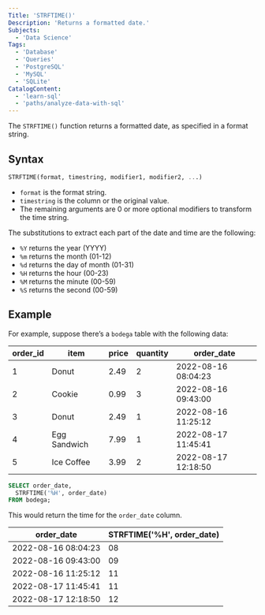 ```yaml
---
Title: 'STRFTIME()'
Description: 'Returns a formatted date.'
Subjects:
  - 'Data Science'
Tags:
  - 'Database'
  - 'Queries'
  - 'PostgreSQL'
  - 'MySQL'
  - 'SQLite'
CatalogContent:
  - 'learn-sql'
  - 'paths/analyze-data-with-sql'
---
```


The `STRFTIME()` function returns a formatted date, as specified in a format string.

## Syntax

```sql
STRFTIME(format, timestring, modifier1, modifier2, ...)
```

- `format` is the format string.
- `timestring` is the column or the original value.
- The remaining arguments are 0 or more optional modifiers to transform the time string.

The substitutions to extract each part of the date and time are the following:

- `%Y` returns the year (YYYY)
- `%m` returns the month (01-12)
- `%d` returns the day of month (01-31)
- `%H` returns the hour (00-23)
- `%M` returns the minute (00-59)
- `%S` returns the second (00-59)

## Example

For example, suppose there’s a `bodega` table with the following data:

| order_id | item         | price | quantity | order_date          |
| -------- | ------------ | ----- | -------- | ------------------- |
| 1        | Donut        | 2.49  | 2        | 2022-08-16 08:04:23 |
| 2        | Cookie       | 0.99  | 3        | 2022-08-16 09:43:00 |
| 3        | Donut        | 2.49  | 1        | 2022-08-16 11:25:12 |
| 4        | Egg Sandwich | 7.99  | 1        | 2022-08-17 11:45:41 |
| 5        | Ice Coffee   | 3.99  | 2        | 2022-08-17 12:18:50 |

```sql
SELECT order_date,
  STRFTIME('%H', order_date)
FROM bodega;
```

This would return the time for the `order_date` column.

| order_date          | STRFTIME('%H', order_date) |
| ------------------- | -------------------------- |
| 2022-08-16 08:04:23 | 08                         |
| 2022-08-16 09:43:00 | 09                         |
| 2022-08-16 11:25:12 | 11                         |
| 2022-08-17 11:45:41 | 11                         |
| 2022-08-17 12:18:50 | 12                         |
